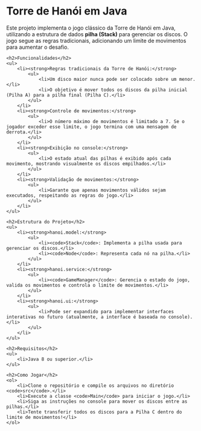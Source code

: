 <h1>Torre de Hanói em Java</h1>
    <p>
        Este projeto implementa o jogo clássico da Torre de Hanói em Java, utilizando a estrutura de dados 
        <strong>pilha (Stack)</strong> para gerenciar os discos. O jogo segue as regras tradicionais, adicionando 
        um limite de movimentos para aumentar o desafio.
    </p>

    <h2>Funcionalidades</h2>
    <ul>
        <li><strong>Regras tradicionais da Torre de Hanói:</strong>
            <ul>
                <li>Um disco maior nunca pode ser colocado sobre um menor.</li>
                <li>O objetivo é mover todos os discos da pilha inicial (Pilha A) para a pilha final (Pilha C).</li>
            </ul>
        </li>
        <li><strong>Controle de movimentos:</strong>
            <ul>
                <li>O número máximo de movimentos é limitado a 7. Se o jogador exceder esse limite, o jogo termina com uma mensagem de derrota.</li>
            </ul>
        </li>
        <li><strong>Exibição no console:</strong>
            <ul>
                <li>O estado atual das pilhas é exibido após cada movimento, mostrando visualmente os discos empilhados.</li>
            </ul>
        </li>
        <li><strong>Validação de movimentos:</strong>
            <ul>
                <li>Garante que apenas movimentos válidos sejam executados, respeitando as regras do jogo.</li>
            </ul>
        </li>
    </ul>

    <h2>Estrutura do Projeto</h2>
    <ul>
        <li><strong>hanoi.model:</strong>
            <ul>
                <li><code>Stack</code>: Implementa a pilha usada para gerenciar os discos.</li>
                <li><code>Node</code>: Representa cada nó na pilha.</li>
            </ul>
        </li>
        <li><strong>hanoi.service:</strong>
            <ul>
                <li><code>GameManager</code>: Gerencia o estado do jogo, valida os movimentos e controla o limite de movimentos.</li>
            </ul>
        </li>
        <li><strong>hanoi.ui:</strong>
            <ul>
                <li>Pode ser expandido para implementar interfaces interativas no futuro (atualmente, a interface é baseada no console).</li>
            </ul>
        </li>
    </ul>

    <h2>Requisitos</h2>
    <ul>
        <li>Java 8 ou superior.</li>
    </ul>

    <h2>Como Jogar</h2>
    <ol>
        <li>Clone o repositório e compile os arquivos no diretório <code>src</code>.</li>
        <li>Execute a classe <code>Main</code> para iniciar o jogo.</li>
        <li>Siga as instruções no console para mover os discos entre as pilhas.</li>
        <li>Tente transferir todos os discos para a Pilha C dentro do limite de movimentos!</li>
    </ol>
